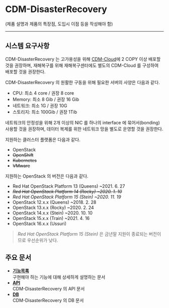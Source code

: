 # CDM-DisasterRecovery
(제품 설명과 제품의 특장점, 도입시 이점 등을 작성해야 함)

---

## 시스템 요구사항
CDM-DisasterRecovery 는 고가용성을 위해 [CDM-Cloud](@cdm/cdm-cloud)에 2 COPY 이상 배포할 것을 권장하며, 재해복구를 위해 재해복구센터에도 별도의 CDM-Cloud 를 구성하여 배포할 것을 권장한다.

CDM-DisasterRecovery 의 원활한 구동을 위해 필요한 서버의 사양은 다음과 같다.
  - CPU: 최소 4 core / 권장 8 core
  - Memory: 최소 8 Gib / 권장 16 Gib
  - 네트워크: 최소 1G / 권장 10G
  - 스토리지: 최소 100Gib / 권장 1Tib

네트워크의 안정성을 위해 2개 이상의 NIC 를 하나의 interface 에 묶어서(bonding) 사용할 것을 권장하며, 데이터 복제를 위한 네트워크 망을 별도로 운영할 것을 권장한다.

지원하는 클러스터 플랫폼은 다음과 같다.
- OpenStack
- ~~OpenShift~~
- ~~Kubernetes~~
- ~~VMware~~

지원하는 OpenStack 의 버전은 다음과 같다.
- Red Hat OpenStack Platform 13 (Queens) ~2021. 6. 27
- *~~Red Hat OpenStack Platform 14 (Rocky) ~2020. 1. 10~~*
- *Red Hat OpenStack Platform 15 (Stein) ~2020. 11. 19*
- OpenStack 12.x.x (Queens) ~2018. 2. 28
- OpenStack 13.x.x (Rocky) ~2020. 2. 24
- OpenStack 14.x.x (Stein) ~2020. 10. 10
- OpenStack 15.x.x (Train) ~2021. 4. 16
- OpenStack 16.x.x (Ussuri)
> *Red Hat OpenStack Platform 15 (Stein)* 은 금년말 지원이 종료되는 버전이므로 우선순위가 낮다.


## 주요 문서
- [**기능목록**](functions.md)  
  구현해야 하는 기능에 대해 상세하게 설명하는 문서
- [**API**](api/openapi.yaml)  
  CDM-DisasterRecovery 의 API 문서
- [**DB**](database/database.md)  
  CDM-DisasterRecovery 의 DB 문서